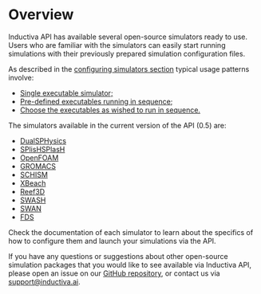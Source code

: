 # Overview

Inductiva API has available several open-source simulators ready to use. Users 
who are familiar with the simulators can easily start running simulations with 
their previously prepared simulation configuration files. 

As described in the [configuring simulators section](../explore_api/configuring-simulators.md) typical usage patterns involve:
- [Single executable simulator;](../explore_api/configuring-simulators.md#the-simple-cases)
- [Pre-defined executables running in sequence;](../explore_api/configuring-simulators.md#a-slightly-more-complex-case)
- [Choose the executables as wished to run in sequence.](../explore_api/configuring-simulators.md#running-long-simulation-pipelines)

The simulators available in the current version of the API (0.5) are:
- [DualSPHysics](../simulators/DualSPHysics.md)
- [SPlisHSPlasH](../simulators/SPlisHSPlasH.md)
- [OpenFOAM](../simulators/OpenFOAM.md)
- [GROMACS](../simulators/GROMACS.md)
- [SCHISM](../simulators/SCHISM.md)
- [XBeach](../simulators/XBeach.md)
- [Reef3D](../simulators/Reef3D.md)
- [SWASH](../simulators/SWASH.md)
- [SWAN](../simulators/SWAN.md)
- [FDS](../simulators/FDS.md)

Check the documentation of each simulator to learn about the specifics of how to configure them and launch your simulations via the API.

If you have any questions or suggestions about other open-source simulation packages
that you would like to see available via Inductiva API, please open an issue on
our [GitHub repository](https://github.com/inductiva/inductiva/issues), or contact us via [support@inductiva.ai](mailto:support@inductiva.ai).
    